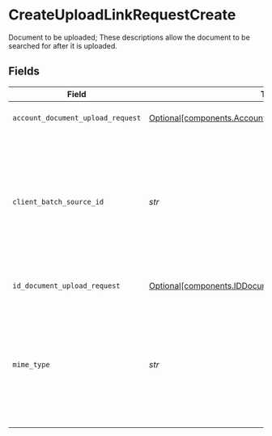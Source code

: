 # CreateUploadLinkRequestCreate

Document to be uploaded; These descriptions allow the document to be searched for after it is uploaded.


## Fields

| Field                                                                                                                                                                               | Type                                                                                                                                                                                | Required                                                                                                                                                                            | Description                                                                                                                                                                         | Example                                                                                                                                                                             |
| ----------------------------------------------------------------------------------------------------------------------------------------------------------------------------------- | ----------------------------------------------------------------------------------------------------------------------------------------------------------------------------------- | ----------------------------------------------------------------------------------------------------------------------------------------------------------------------------------- | ----------------------------------------------------------------------------------------------------------------------------------------------------------------------------------- | ----------------------------------------------------------------------------------------------------------------------------------------------------------------------------------- |
| `account_document_upload_request`                                                                                                                                                   | [Optional[components.AccountDocumentUploadRequestCreate]](../../models/components/accountdocumentuploadrequestcreate.md)                                                            | :heavy_minus_sign:                                                                                                                                                                  | Account document to be uploaded;                                                                                                                                                    |                                                                                                                                                                                     |
| `client_batch_source_id`                                                                                                                                                            | *str*                                                                                                                                                                               | :heavy_check_mark:                                                                                                                                                                  | User-provided identifier that relates this document with the signed link that will be generated for it; Required for all documents; Must be unique for each document in the request | cda89bd0-a6bc-4acc-89da-d35bde30cbf4                                                                                                                                                |
| `id_document_upload_request`                                                                                                                                                        | [Optional[components.IDDocumentUploadRequestCreate]](../../models/components/iddocumentuploadrequestcreate.md)                                                                      | :heavy_minus_sign:                                                                                                                                                                  | Identity document to be uploaded;                                                                                                                                                   |                                                                                                                                                                                     |
| `mime_type`                                                                                                                                                                         | *str*                                                                                                                                                                               | :heavy_check_mark:                                                                                                                                                                  | Media type for the document to be uploaded; Required for all documents; Must be one of: application/json, application/pdf, image/jpeg, image/png, text/csv, or text/plain           | image/jpeg                                                                                                                                                                          |